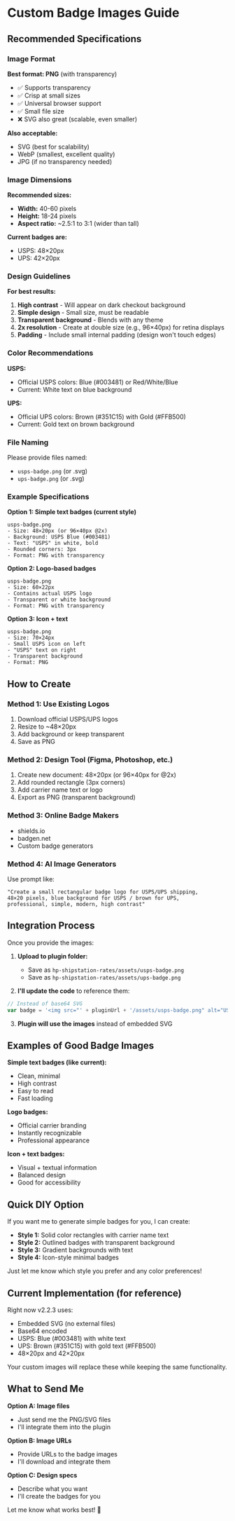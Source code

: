 # Custom Badge Images Guide

## Recommended Specifications

### Image Format
**Best format: PNG** (with transparency)
- ✅ Supports transparency
- ✅ Crisp at small sizes
- ✅ Universal browser support
- ✅ Small file size
- ❌ SVG also great (scalable, even smaller)

**Also acceptable:**
- SVG (best for scalability)
- WebP (smallest, excellent quality)
- JPG (if no transparency needed)

### Image Dimensions

**Recommended sizes:**
- **Width:** 40-60 pixels
- **Height:** 18-24 pixels
- **Aspect ratio:** ~2.5:1 to 3:1 (wider than tall)

**Current badges are:**
- USPS: 48×20px
- UPS: 42×20px

### Design Guidelines

**For best results:**
1. **High contrast** - Will appear on dark checkout background
2. **Simple design** - Small size, must be readable
3. **Transparent background** - Blends with any theme
4. **2x resolution** - Create at double size (e.g., 96×40px) for retina displays
5. **Padding** - Include small internal padding (design won't touch edges)

### Color Recommendations

**USPS:**
- Official USPS colors: Blue (#003481) or Red/White/Blue
- Current: White text on blue background

**UPS:**
- Official UPS colors: Brown (#351C15) with Gold (#FFB500)
- Current: Gold text on brown background

### File Naming

Please provide files named:
- `usps-badge.png` (or .svg)
- `ups-badge.png` (or .svg)

### Example Specifications

**Option 1: Simple text badges (current style)**
```
usps-badge.png
- Size: 48×20px (or 96×40px @2x)
- Background: USPS Blue (#003481)
- Text: "USPS" in white, bold
- Rounded corners: 3px
- Format: PNG with transparency
```

**Option 2: Logo-based badges**
```
usps-badge.png
- Size: 60×22px
- Contains actual USPS logo
- Transparent or white background
- Format: PNG with transparency
```

**Option 3: Icon + text**
```
usps-badge.png
- Size: 70×24px
- Small USPS icon on left
- "USPS" text on right
- Transparent background
- Format: PNG
```

## How to Create

### Method 1: Use Existing Logos
1. Download official USPS/UPS logos
2. Resize to ~48×20px
3. Add background or keep transparent
4. Save as PNG

### Method 2: Design Tool (Figma, Photoshop, etc.)
1. Create new document: 48×20px (or 96×40px for @2x)
2. Add rounded rectangle (3px corners)
3. Add carrier name text or logo
4. Export as PNG (transparent background)

### Method 3: Online Badge Makers
- shields.io
- badgen.net
- Custom badge generators

### Method 4: AI Image Generators
Use prompt like:
```
"Create a small rectangular badge logo for USPS/UPS shipping, 
48×20 pixels, blue background for USPS / brown for UPS, 
professional, simple, modern, high contrast"
```

## Integration Process

Once you provide the images:

1. **Upload to plugin folder:**
   - Save as `hp-shipstation-rates/assets/usps-badge.png`
   - Save as `hp-shipstation-rates/assets/ups-badge.png`

2. **I'll update the code** to reference them:
```javascript
// Instead of base64 SVG
var badge = '<img src="' + pluginUrl + '/assets/usps-badge.png" alt="USPS" ... />';
```

3. **Plugin will use the images** instead of embedded SVG

## Examples of Good Badge Images

**Simple text badges (like current):**
- Clean, minimal
- High contrast
- Easy to read
- Fast loading

**Logo badges:**
- Official carrier branding
- Instantly recognizable
- Professional appearance

**Icon + text badges:**
- Visual + textual information
- Balanced design
- Good for accessibility

## Quick DIY Option

If you want me to generate simple badges for you, I can create:
- **Style 1:** Solid color rectangles with carrier name text
- **Style 2:** Outlined badges with transparent background
- **Style 3:** Gradient backgrounds with text
- **Style 4:** Icon-style minimal badges

Just let me know which style you prefer and any color preferences!

## Current Implementation (for reference)

Right now v2.2.3 uses:
- Embedded SVG (no external files)
- Base64 encoded
- USPS: Blue (#003481) with white text
- UPS: Brown (#351C15) with gold text (#FFB500)
- 48×20px and 42×20px

Your custom images will replace these while keeping the same functionality.

## What to Send Me

**Option A: Image files**
- Just send me the PNG/SVG files
- I'll integrate them into the plugin

**Option B: Image URLs**
- Provide URLs to the badge images
- I'll download and integrate them

**Option C: Design specs**
- Describe what you want
- I'll create the badges for you

Let me know what works best! 🎨

